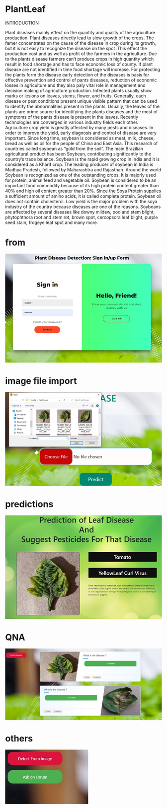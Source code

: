 # PlantLeaf

INTRODUCTION
 
Plant diseases mainly effect on the quantity and quality of the agriculture production. Plant diseases directly lead to slow growth of the crops. The famer concentrates on the cause of the disease in crop during its growth, but it is not easy to recognize the disease on the spot .This effect the production cost and as well as profit of the farmers in the agriculture. Due to the plants disease farmers can’t produce crops in high quantity which result in food shortage and has to face economic loss of county. If plant disease are not identified in time food shortage will increase. For protecting the plants form the disease early detection of the diseases is basis for effective prevention and control of pants diseases, reduction of economic losses in agriculture and they also paly vital role in management and decision making of agriculture production. Infected plants usually show marks or lesions on leaves, stems, flower, and fruits. Generally, each disease or pest conditions present unique visible pattern that can be used to identify the abnormalities present in the plants. Usually, the leaves of the plants are prime source for identifying the plants diseases and the most of symptoms of the pants disease is present in the leaves. Recently technologies are converged in various industry fields each other. Agriculture crop yield is greatly affected by many pests and diseases. In order to improve the yield, early diagnosis and control of disease are very important. Since long time, soybean is considered as meat, milk, cheese, bread as well as oil for the people of China and East Asia. This research of countries called soybean as “gold from the soil”. The main Brazilian agricultural product has been Soybean, contributing significantly to the country’s trade balance. Soybean is the rapid growing crop in India and it is considered as a Kharif crop. The leading producer of soybean in India is Madhya Pradesh, followed by Maharashtra and Rajasthan. Around the world Soybean is recognized as one of the outstanding crops. It is majorly used for protein, animal feed and vegetable oil. Soybean is considered to be an important food commodity because of its high protein content greater than 40% and high oil content greater than 20%. Since the Soya Protein supplies a sufficient amount of amino acids, it is called complete protein. Soybean oil does not contain cholesterol. Low yield is the major problem with the soya industry of the country because diseases are one of the reasons. Soybeans are affected by several diseases like downy mildew, pod and stem blight, phytophthora root and stem rot, brown spot, cercopsora leaf blight, purple seed stain, frogeye leaf spot and many more.

# from
![form png](https://github.com/subrat1602/PlantLeaf/blob/main/leaf%20project/form%20.jpg)
# image file import
![input png](https://github.com/subrat1602/PlantLeaf/blob/main/leaf%20project/input%20type.jpg)
# predictions
![predictions](https://github.com/subrat1602/PlantLeaf/blob/main/leaf%20project/Screenshot%202022-12-04%20191550.jpg)
# QNA
![QNA](https://github.com/subrat1602/PlantLeaf/blob/main/leaf%20project/Screenshot%202022-12-05%20091401.jpg)
# others
![others](https://github.com/subrat1602/PlantLeaf/blob/main/leaf%20project/Screenshot%202022-12-05%20091503.jpg)

